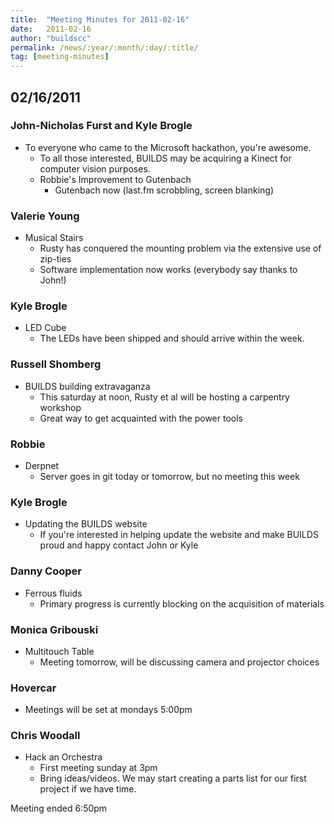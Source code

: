 ```yaml
---
title:  "Meeting Minutes for 2011-02-16"
date:   2011-02-16
author: "buildscc"
permalink: /news/:year/:month/:day/:title/
tag: [meeting-minutes]
---
```


## 02/16/2011

### John-Nicholas Furst and Kyle Brogle
- To everyone who came to the Microsoft hackathon, you're awesome.
	- To all those interested, BUILDS may be acquiring a Kinect for computer vision purposes.
	- Robbie's Improvement to Gutenbach
		- Gutenbach now (last.fm scrobbling, screen blanking)

### Valerie Young
- Musical Stairs
	- Rusty has conquered the mounting problem via the extensive use of zip-ties
	- Software implementation now works (everybody say thanks to John!)

### Kyle Brogle
- LED Cube
	- The LEDs have been shipped and should arrive within the week.

### Russell Shomberg
- BUILDS building extravaganza
	- This saturday at noon, Rusty et al will be hosting a carpentry workshop
	- Great way to get acquainted with the power tools

### Robbie
- Derpnet
	- Server goes in git today or tomorrow, but no meeting this week

### Kyle Brogle
- Updating the BUILDS website
	- If you're interested in helping update the website and make BUILDS proud and happy contact John or Kyle

### Danny Cooper
- Ferrous fluids
	- Primary progress is currently blocking on the acquisition of materials

### Monica Gribouski
- Multitouch Table
	- Meeting tomorrow, will be discussing camera and projector choices

### Hovercar
- Meetings will be set at mondays 5:00pm

### Chris Woodall
- Hack an Orchestra
	- First meeting sunday at 3pm
	- Bring ideas/videos. We may start creating a parts list for our first project if we have time.

Meeting ended 6:50pm
